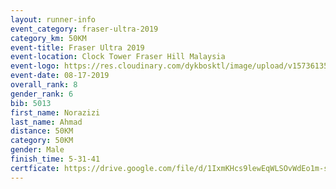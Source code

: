 ```yaml
---
layout: runner-info 
event_category: fraser-ultra-2019 
category_km: 50KM 
event-title: Fraser Ultra 2019 
event-location: Clock Tower Fraser Hill Malaysia 
event-logo: https://res.cloudinary.com/dykbosktl/image/upload/v1573613535/Logo/logo_mfst7w.jpg
event-date: 08-17-2019 
overall_rank: 8
gender_rank: 6
bib: 5013
first_name: Norazizi
last_name: Ahmad
distance: 50KM
category: 50KM
gender: Male
finish_time: 5-31-41
certficate: https://drive.google.com/file/d/1IxmKHcs9lewEqWLSOvWdEo1m-sRBB4L3/view?usp=sharing
---
```


